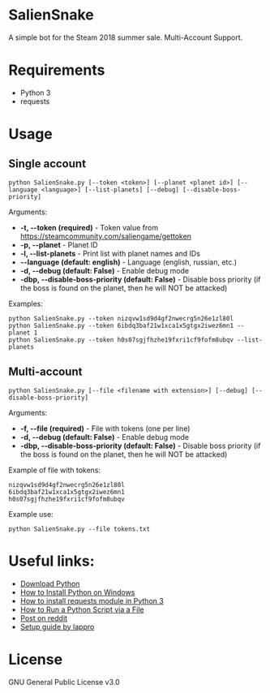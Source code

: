 # SalienSnake
A simple bot for the Steam 2018 summer sale. Multi-Account Support.

# Requirements
* Python 3
* requests

# Usage

## Single account
```
python SalienSnake.py [--token <token>] [--planet <planet id>] [--language <language>] [--list-planets] [--debug] [--disable-boss-priority]
```
Arguments:
* **-t, --token (required)** - Token value from https://steamcommunity.com/saliengame/gettoken
* **-p, --planet** - Planet ID
* **-l, --list-planets** - Print list with planet names and IDs
* **--language (default: english)** - Language (english, russian, etc.)
* **-d, --debug (default: False)** - Enable debug mode
* **-dbp, --disable-boss-priority (default: False)** - Disable boss priority (if the boss is found on the planet, then he will NOT be attacked)

Examples:
```
python SalienSnake.py --token nizqvw1sd9d4gf2nwecrg5n26e1zl80l
python SalienSnake.py --token 6ibdq3baf21w1xca1x5gtgx2iwez6mn1 --planet 1
python SalienSnake.py --token h0s07sgjfhzhe19fxri1cf9fofm8ubqv --list-planets
```

## Multi-account
```
python SalienSnake.py [--file <filename with extension>] [--debug] [--disable-boss-priority]
```
Arguments:
* **-f, --file (required)** - File with tokens (one per line)
* **-d, --debug (default: False)** - Enable debug mode
* **-dbp, --disable-boss-priority (default: False)** - Disable boss priority (if the boss is found on the planet, then he will NOT be attacked)

Example of file with tokens:
```
nizqvw1sd9d4gf2nwecrg5n26e1zl80l
6ibdq3baf21w1xca1x5gtgx2iwez6mn1
h0s07sgjfhzhe19fxri1cf9fofm8ubqv
```

Example use:
```
python SalienSnake.py --file tokens.txt
```

# Useful links:
* [Download Python](https://www.python.org/downloads/)
* [How to Install Python on Windows](https://www.howtogeek.com/197947/how-to-install-python-on-windows/)
* [How to install requests module in Python 3](https://stackoverflow.com/questions/30362600/how-to-install-requests-module-in-python-3-4-instead-of-2-7)
* [How to Run a Python Script via a File](https://www.pythoncentral.io/execute-python-script-file-shell/)
* [Post on reddit](https://www.reddit.com/r/salien/comments/8t2fpi/saliensnake_a_simple_bot_for_the_steam_2018/)
* [Setup guide by lappro](https://www.reddit.com/r/salien/comments/8szkv4/best_bot/e15s8m8)

# License
GNU General Public License v3.0
